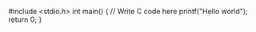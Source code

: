 #include <stdio.h>
int main() {
    // Write C code here
    printf("Hello world");
    return 0;
}
